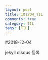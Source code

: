 ```yaml
---
layout: post
title: 181204_TIL
comments: true
category: TIL
tags: [TIL]
---
```


#2018-12-04

jekyll disqus 등록
